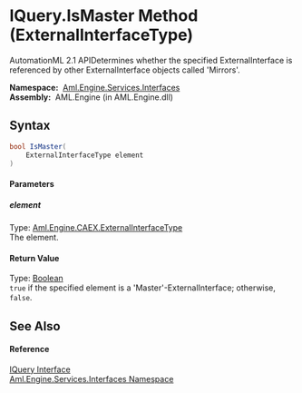 IQuery.IsMaster Method (ExternalInterfaceType)
==============================================
AutomationML 2.1 APIDetermines whether the specified ExternalInterface is referenced by other ExternalInterface objects called 'Mirrors'.

  **Namespace:**  [Aml.Engine.Services.Interfaces][1]  
  **Assembly:**  AML.Engine (in AML.Engine.dll)

Syntax
------

```csharp
bool IsMaster(
	ExternalInterfaceType element
)
```

#### Parameters

##### *element*
Type: [Aml.Engine.CAEX.ExternalInterfaceType][2]  
The element.

#### Return Value
Type: [Boolean][3]  
`true` if the specified element is a 'Master'-ExternalInterface; otherwise, `false`. 

See Also
--------

#### Reference
[IQuery Interface][4]  
[Aml.Engine.Services.Interfaces Namespace][1]  

[1]: ../README.md
[2]: ../../Aml.Engine.CAEX/ExternalInterfaceType/README.md
[3]: https://docs.microsoft.com/dotnet/api/system.boolean
[4]: README.md
[5]: https://www.automationml.org
[6]: ../../icons/logoShade.png